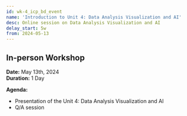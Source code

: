 ```yaml
---
id: wk-4_icp_bd_event
name: 'Introduction to Unit 4: Data Analysis Visualization and AI'
desc: Online session on Data Analysis Visualization and AI
delay_start: 5w
from: 2024-05-13
---
```


## In-person Workshop

**Date:** May 13th, 2024  
**Duration:**  1 Day

**Agenda:**
- Presentation of the Unit 4: Data Analysis Visualization and AI
- Q/A session

